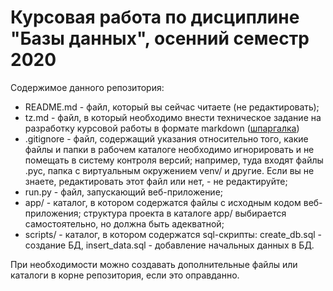 # Курсовая работа по дисциплине "Базы данных", осенний семестр 2020

Содержимое данного репозитория:

* README.md - файл, который вы сейчас читаете (не редактировать);
* tz.md - файл, в который необходимо внести техническое задание на разработку курсовой работы в формате markdown ([шпаргалка](https://github.com/sandino/Markdown-Cheatsheet))
* .gitignore - файл, содержащий указания относительно того, какие файлы и папки в рабочем каталоге необходимо игнорировать и не помещать в систему контроля версий; например, туда входят файлы .pyc, папка с виртуальным окружением venv/ и другие. Если вы не знаете, редактировать этот файл или нет, - не редактируйте;
* run.py - файл, запускающий веб-приложение;
* app/ - каталог, в котором содержатся файлы с исходным кодом веб-приложения; структура проекта в каталоге app/ выбирается самостоятельно, но должна быть адекватной;
* scripts/ - каталог, в котором содержатся sql-скрипты: create_db.sql - создание БД, insert_data.sql - добавление начальных данных в БД.

При необходимости можно создавать дополнительные файлы или каталоги в корне репозитория, если это оправданно.
